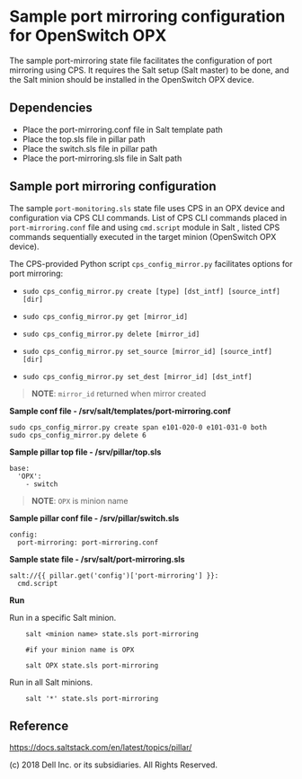 Sample port mirroring configuration for OpenSwitch OPX
=====================================

The sample port-mirroring state file facilitates the configuration of port mirroring using CPS. It requires the Salt setup (Salt master) to be done, and the Salt minion should be installed in the OpenSwitch OPX device.

Dependencies
------------
- Place the port-mirroring.conf file in Salt template path
- Place the top.sls file in pillar path
- Place the switch.sls file in pillar path
- Place the port-mirroring.sls file in Salt path

Sample port mirroring configuration
-------------------------

The sample ``port-monitoring.sls`` state file uses CPS in an OPX device and configuration via CPS CLI commands. List of CPS CLI commands placed in ``port-mirroring.conf`` file and using ``cmd.script`` module in Salt , listed CPS commands sequentially executed in the target minion (OpenSwitch OPX device).

The CPS-provided Python script ``cps_config_mirror.py`` facilitates options for port mirroring:

 - ``sudo cps_config_mirror.py create [type] [dst_intf] [source_intf] [dir]``
 
 - ``sudo cps_config_mirror.py get [mirror_id]``

 - ``sudo cps_config_mirror.py delete [mirror_id]``

 - ``sudo cps_config_mirror.py set_source [mirror_id] [source_intf] [dir]``

 - ``sudo cps_config_mirror.py set_dest [mirror_id] [dst_intf]``

> **NOTE**: ``mirror_id`` returned when mirror created 


**Sample conf file - /srv/salt/templates/port-mirroring.conf**

	sudo cps_config_mirror.py create span e101-020-0 e101-031-0 both
	sudo cps_config_mirror.py delete 6

**Sample pillar top file - /srv/pillar/top.sls**

	base:
	  'OPX':
	    - switch

> **NOTE**: ``OPX`` is minion name

**Sample pillar conf file - /srv/pillar/switch.sls**

	config:
	  port-mirroring: port-mirroring.conf

**Sample state file - /srv/salt/port-mirroring.sls**

	salt://{{ pillar.get('config')['port-mirroring'] }}:
	  cmd.script

**Run**

Run in a specific Salt minion.

        salt <minion name> state.sls port-mirroring

        #if your minion name is OPX

        salt OPX state.sls port-mirroring

Run in all Salt minions.

        salt '*' state.sls port-mirroring

Reference
----------

https://docs.saltstack.com/en/latest/topics/pillar/


(c) 2018 Dell Inc. or its subsidiaries. All Rights Reserved.
